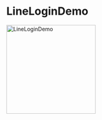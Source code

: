 # LineLoginDemo

<img width="232" alt="LineLoginDemo" src="https://user-images.githubusercontent.com/3993516/132310225-e34883ef-98b6-4f32-9af4-f4c8f492c306.png">

